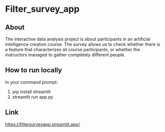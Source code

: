 # Filter_survey_app
## About
The interactive data analysis project
is about participants in an artificial intelligence creation course. The survey allows us to check whether there is a feature that characterizes all course participants, or whether the instructors managed to gather completely different people.
## How to run locally
In your command prompt:
1. pip install streamlit
2. streamlit run app.py
## Link
https://filtersurveyapp.streamlit.app/

